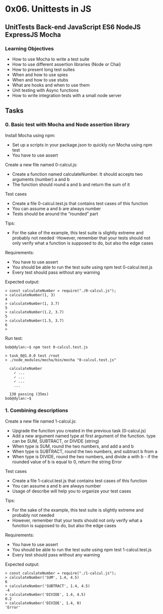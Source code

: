 # 0x06. Unittests in JS

## UnitTests Back-end JavaScript ES6 NodeJS ExpressJS Mocha

### Learning Objectives

-   How to use Mocha to write a test suite
-   How to use different assertion libraries (Node or Chai)
-   How to present long test suites
-   When and how to use spies
-   When and how to use stubs
-   What are hooks and when to use them
-   Unit testing with Async functions
-   How to write integration tests with a small node server

## Tasks

### 0. Basic test with Mocha and Node assertion library

Install Mocha using npm:

- Set up a scripts in your package.json to quickly run Mocha using npm test
- You have to use assert

Create a new file named 0-calcul.js:

- Create a function named calculateNumber. It should accepts two arguments (number) a and b
- The function should round a and b and return the sum of it

Test cases

- Create a file 0-calcul.test.js that contains test cases of this function
- You can assume a and b are always number
- Tests should be around the “rounded” part

Tips:

- For the sake of the example, this test suite is slightly extreme and probably not needed
-However, remember that your tests should not only verify what a function is supposed to do, but also the edge cases

Requirements:

- You have to use assert
- You should be able to run the test suite using npm test 0-calcul.test.js
- Every test should pass without any warning

Expected output:

```
> const calculateNumber = require("./0-calcul.js");
> calculateNumber(1, 3)
4
> calculateNumber(1, 3.7)
5
> calculateNumber(1.2, 3.7)
5
> calculateNumber(1.5, 3.7)
6
> 
```

Run test:

```
bob@dylan:~$ npm test 0-calcul.test.js 

> task_0@1.0.0 test /root
> ./node_modules/mocha/bin/mocha "0-calcul.test.js"

  calculateNumber
    ✓ ...
    ✓ ...
    ✓ ...
    ...

  130 passing (35ms)
bob@dylan:~$ 
```

### 1. Combining descriptions

Create a new file named 1-calcul.js:

- Upgrade the function you created in the previous task (0-calcul.js)
- Add a new argument named type at first argument of the function. type can be SUM, SUBTRACT, or DIVIDE (string)
- When type is SUM, round the two numbers, and add a and b
- When type is SUBTRACT, round the two numbers, and subtract b from a
- When type is DIVIDE, round the two numbers, and divide a with b - if the rounded value of b 
is equal to 0, return the string Error

Test cases

- Create a file 1-calcul.test.js that contains test cases of this function
- You can assume a and b are always number
- Usage of describe will help you to organize your test cases

Tips:

- For the sake of the example, this test suite is slightly extreme and probably not needed
- However, remember that your tests should not only verify what a function is supposed to do, but also the edge cases

Requirements:

- You have to use assert
- You should be able to run the test suite using npm test 1-calcul.test.js
- Every test should pass without any warning

Expected output:

```
> const calculateNumber = require("./1-calcul.js");
> calculateNumber('SUM', 1.4, 4.5)
6
> calculateNumber('SUBTRACT', 1.4, 4.5)
-4
> calculateNumber('DIVIDE', 1.4, 4.5)
0.2
> calculateNumber('DIVIDE', 1.4, 0)
'Error'
```